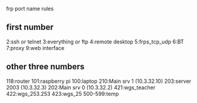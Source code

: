 frp port name rules
## first number ##
2:ssh or telnet
3:everything or ftp
4:remote desktop
5:frps_tcp_udp
6:BT
7:proxy
9:web interface
## other three numbers ##
118:router
101:raspberry pi
100:laptop
210:Main srv 1 (10.3.32.10)
203:server 2003 (10.3.32.3)
202:Main srv 0 (10.3.32.2)
421:wgs_teacher
422:wgs_253.253
423:wgs_25
500-599:temp